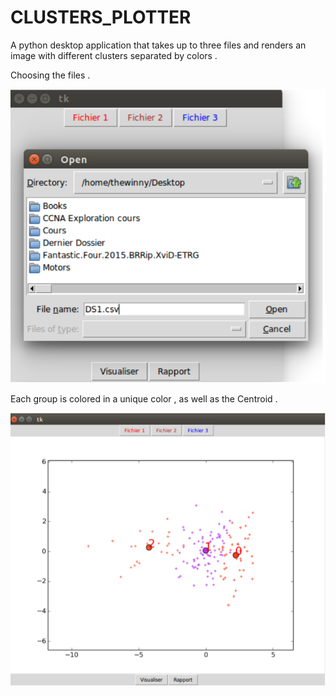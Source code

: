 # CLUSTERS_PLOTTER

A python desktop application that takes up to three files and renders an image with different clusters separated by colors .

Choosing the files .

![Alt text](/images/Choosing_Files.png?raw=true "Optional Title")

Each group is colored in a unique color , as well as the Centroid .

![Alt text](/images/UI.png?raw=true "Optional Title")

